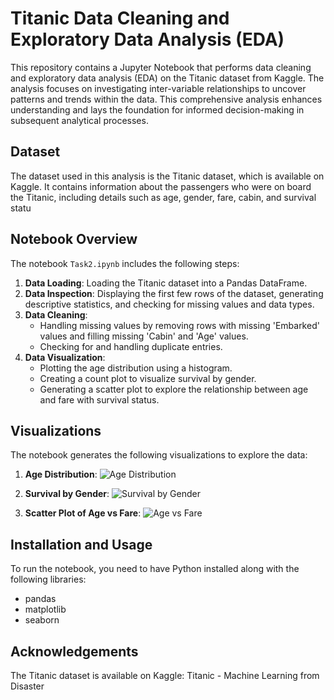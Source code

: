 # Titanic Data Cleaning and Exploratory Data Analysis (EDA)

This repository contains a Jupyter Notebook that performs data cleaning and exploratory data analysis (EDA) on the Titanic dataset from Kaggle. The analysis focuses on investigating inter-variable relationships to uncover patterns and trends within the data. This comprehensive analysis enhances understanding and lays the foundation for informed decision-making in subsequent analytical processes.

## Dataset

The dataset used in this analysis is the Titanic dataset, which is available on Kaggle. It contains information about the passengers who were on board the Titanic, including details such as age, gender, fare, cabin, and survival statu

## Notebook Overview

The notebook `Task2.ipynb` includes the following steps:

1. **Data Loading**: Loading the Titanic dataset into a Pandas DataFrame.
2. **Data Inspection**: Displaying the first few rows of the dataset, generating descriptive statistics, and checking for missing values and data types.
3. **Data Cleaning**:
   - Handling missing values by removing rows with missing 'Embarked' values and filling missing 'Cabin' and 'Age' values.
   - Checking for and handling duplicate entries.
4. **Data Visualization**:
   - Plotting the age distribution using a histogram.
   - Creating a count plot to visualize survival by gender.
   - Generating a scatter plot to explore the relationship between age and fare with survival status.

## Visualizations

The notebook generates the following visualizations to explore the data:

1. **Age Distribution**:
   ![Age Distribution](images/age_distribution.png)

2. **Survival by Gender**:
   ![Survival by Gender](images/survival_by_gender.png)

3. **Scatter Plot of Age vs Fare**:
   ![Age vs Fare](images/age_vs_fare.png)

## Installation and Usage

To run the notebook, you need to have Python installed along with the following libraries:

- pandas
- matplotlib
- seaborn

## Acknowledgements
The Titanic dataset is available on Kaggle: Titanic - Machine Learning from Disaster
